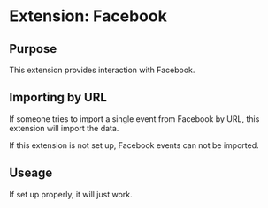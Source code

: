 # Extension: Facebook

## Purpose

This extension provides interaction with Facebook.

## Importing by URL

If someone tries to import a single event from Facebook by URL, this extension will import the data.

If this extension is not set up, Facebook events can not be imported.

## Useage

If set up properly, it will just work.

